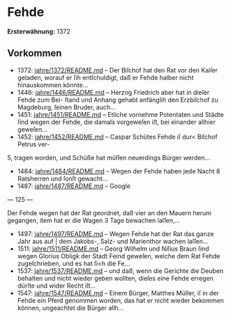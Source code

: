 # Fehde

**Ersterwähnung:** 1372

## Vorkommen
- 1372: [jahre/1372/README.md](../jahre/1372/README.md) – Der Biſchof hat den Rat vor den Kaiſer geladen,
worauf er ſih entſchuldigt, daß er Fehde halber nicht
hinauskommen könnte...
- 1446: [jahre/1446/README.md](../jahre/1446/README.md) – Herzog Friedrich aber hat in dieſer Fehde zum Bei-
ſtand und Anhang gehabt anfänglih den Erzbiſchof zu
Magdeburg, ſeinen Bruder, auch...
- 1451: [jahre/1451/README.md](../jahre/1451/README.md) – Etliche vornehme Potentaten und Städte ſind wegen
der Fehde, die damals vorgeweſen iſt, bei einander allhier
geweſen...
- 1452: [jahre/1452/README.md](../jahre/1452/README.md) – Caspar Schütes Fehde iſ dur< Biſchof Petrus ver-

5, tragen worden, und Schüße hat müſſen neuerdings Bürger
werden...
- 1484: [jahre/1484/README.md](../jahre/1484/README.md) – Wegen der Fehde haben jede Nacht 8 Ratsherren und
ſonſt gewacht...
- 1487: [jahre/1487/README.md](../jahre/1487/README.md) – Google


— 125 —

Der Fehde wegen hat der Rat geordnet, daß vier
an den Mauern herum gegangen, item hat er die
Wagen 3 Tage bewachen laſſen,...
- 1497: [jahre/1497/README.md](../jahre/1497/README.md) – Wegen Fehde hat der Rat das ganze Jahr aus auf |
dem Jakobs-, Salz- und Marienthor wachen laſſen...
- 1511: [jahre/1511/README.md](../jahre/1511/README.md) – Georg Wilhelm und Niſius Braun ſind wegen Glorius
Obligk der Stadt Feind geweſen, welche dem Rat Fehde
zugeſchrieben, und es hat ſi<h die Fe...
- 1537: [jahre/1537/README.md](../jahre/1537/README.md) – und daß, wenn die Gerichte die
Deuben behalten und nicht wieder geben wollten, dieſes eine
Fehde erregen dürſte und wider Recht iſt...
- 1547: [jahre/1547/README.md](../jahre/1547/README.md) – Einem Bürger, Matthes Müller, iſ in der Fehde
ein Pferd genommen worden, das hat er nicht wieder
bekommen können, ungeachtet die Bürger allh...
